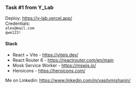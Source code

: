 ### Task #1 from Y_Lab

Deploy: https://y-lab.vercel.app/  
Credentials:  
``alex@mail.com``  
``qwe123!``

#### Stack

- React + Vite - https://vitejs.dev/
- React Router 6 - https://reactrouter.com/en/main
- Mosk Service Worker - https://mswjs.io/
- Heroicons - https://heroicons.com/

Me on Linkedin: https://www.linkedin.com/in/vasilymishanin/
